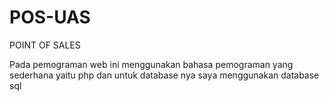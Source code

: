# POS-UAS
POINT OF SALES

Pada pemograman web ini menggunakan bahasa pemograman yang sederhana yaitu php dan untuk database nya saya menggunakan database sql 
